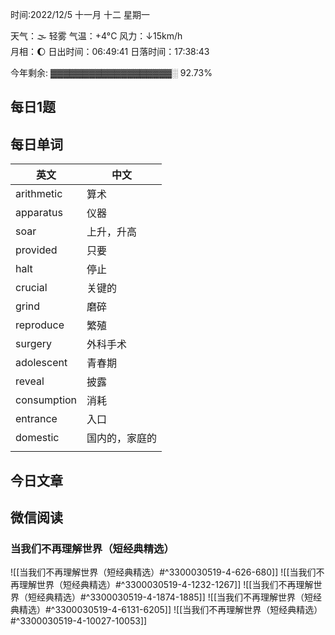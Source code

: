 时间:2022/12/5 十一月 十二 星期一

天气：🌫  轻雾 气温：+4°C 风力：↓15km/h  
月相：🌔 日出时间：06:49:41 日落时间：17:38:43

今年剩余: ▓▓▓▓▓▓▓▓▓▓▓▓▓▓▓▓▓▓▓░ 92.73%

## 每日1题


## 每日单词

| 英文        | 中文           |
| ----------- | -------------- |
| arithmetic  | 算术           |
| apparatus   | 仪器           |
| soar        | 上升，升高     |
| provided    | 只要           |
| halt        | 停止           |
| crucial     | 关键的         |
| grind       | 磨碎           |
| reproduce   | 繁殖           |
| surgery     | 外科手术       |
| adolescent  | 青春期         |
| reveal      | 披露           |
| consumption | 消耗           |
| entrance    | 入口           |
| domestic    | 国内的，家庭的 |
|             |                |


## 今日文章

## 微信阅读

<!-- start of weread -->

### 当我们不再理解世界（短经典精选）
![[当我们不再理解世界（短经典精选）#^3300030519-4-626-680]]
![[当我们不再理解世界（短经典精选）#^3300030519-4-1232-1267]]
![[当我们不再理解世界（短经典精选）#^3300030519-4-1874-1885]]
![[当我们不再理解世界（短经典精选）#^3300030519-4-6131-6205]]
![[当我们不再理解世界（短经典精选）#^3300030519-4-10027-10053]]

<!-- end of weread -->
